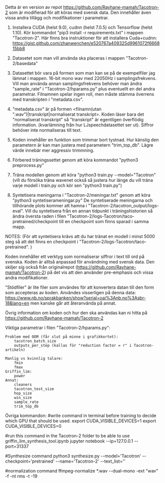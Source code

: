 Detta är en version av repot https://github.com/Rayhane-mamah/Tacotron-2 som är modifierad för att köras med svensk data. Den innehåller även vissa andra tillägg och modifikationer i parametrar.

1. Installera CUDA (helst 9.0), cudnn (helst 7.0.5) och Tensorflow (helst 1.10). Kör kommandot "pip3 install -r requirements.txt" i mappen "Tacotron-2". Här finns bra instruktioner för att installera Cuda+cudnn: https://gist.github.com/zhanwenchen/e520767a409325d9961072f666815bb8

2. Datasetet som man vill använda ska placeras i mappen "Tacotron-2/basedata"

3. Datasettet bör vara på formen som man kan se på de exempelfiler jag lämnat i mappen. 16-bit mono wav med 22050Hz i samplingsfrekvens. Vill man använda annan samplingsfrekvens behöver man ändra "sample_rate" i "Tacotron-2/hparams.py" plus eventuellt en del andra parametrar. Filnamnen spelar ingen roll, men måste stämma överrens med transkripten i "metadata.csv". 

4. "metadata.csv" är på formen <filnamn(utan ".wav")|transkript|normaliserat transkript>. Koden läser bara det "normaliserat transkript" så "transkript" är egentligen överflödig information. (kvarlämning från hur LJspeechdatasettet ser ut). Siffror behöver inte normaliseras till text.

5. Koden innehåller en funktion som trimmar bort tystnad. Hur känslig den parametern är kan man justera med parametern "trim_top_db". Lägre värde innebär mer aggressiv trimmning.

6. Förbered träningssettet genom att köra kommandot "python3 preprocess.py"

7. Träna modellen genom att köra "python3 train.py --model="Tacotron" (vill du försöka träna wavenet också så justera hur länge du vill träna varje modell i train.py och kör sen "python3 train.py")

8. Syntetisera meningarna i "Tacotron-2/meningar.txt" genom att köra "python3 syntetiserameningar.py" De syntetiserade meningarna och tillhörande plots kommer att hamna i "Tacotron-2/tacotron_output/logs-eval". Vill du syntetisera från en annan tidpunkt i träningshistorien så ändra översta raden i filen "Tacotron-2/logs-Tacotron/taco-pretrained/checkpoint till en checkpoint som finns sparad i samma mapp.


NOTES:
(För att syntetisera krävs att du har tränat en modell i minst 5000 steg så att det finns en checkpoint i "Tacotron-2/logs-Tacotron/taco-pretrained". )

Koden innehåller ett verktyg som normaliserar siffror i text till ord på svenska. Koden är alltså anpassad för användning med svensk data. Den skiljer sig också från originalrepot (https://github.com/Rayhane-mamah/Tacotron-2) på det vis att den använder pre-emphasis och vissa andra modifikationer.

"Stödfiler" är lite filer som användes för att konvertera datan till den form som accepteras av koden. Användes visserligen på denna data: https://www.nb.no/sprakbanken/show?serial=oai%3Anb.no%3Asbr-18&lang=en men kanske går att återanvända på annat.

Övrig information om koden och hur den ska användas kan ni hitta på https://github.com/Rayhane-mamah/Tacotron-2

Viktiga parametrar i filen "Tacotron-2/hparams.py":

	Problem med OOM (får slut på minne i grafikkortet):
		tacotron_batch_size
		outputs_per_step (kallas för "reduction factor = r" i Tacotron-artikeln)

	Manlig vs kvinnlig talare:
		fmin
		fmax
	Griffin_lim:
		power
	Annat:
		cleaners
		tacotron_test_size 
		hop_size
		win_size
		sample_rate
		trim_top_db


Övriga kommandon:
#write command in terminal before training to decide which GPU that should be used.
export CUDA_VISIBLE_DEVICES=1
export CUDA_VISIBLE_DEVICES=0

#run this command in the Tacotron-2 folder to be able to use griffin_lim_synthesis_tool.ipynb
jupyter notebook --ip=127.0.0.1 --port=31337

#Synthesize command
python3 synthesize.py --model='Tacotron' --checkpoint='pretrained' --name='Tacotron-2' --text_list=''

#normalization command
ffmpeg-normalize *.wav --dual-mono -ext "wav" -f -nt rms -t -19


